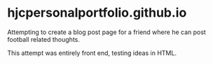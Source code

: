# hjcpersonalportfolio.github.io

Attempting to create a blog post page for a friend where he can post football related thoughts.

This attempt was entirely front end, testing ideas in HTML.
